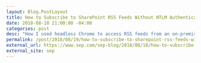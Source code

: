 ```yaml
---
layout: Blog.PostLayout
title: How to Subscribe to SharePoint RSS Feeds Without NTLM Authentication 
date: 2018-08-18 21:00:00 -04:00
categories: post
desc: "How I used headless Chrome to access RSS feeds from an on-premise SharePoint instance during the Summer &#39;18 SEP: Makes hackathon."
permalink: /post/2018/08/19/how-to-subscribe-to-sharepoint-rss-feeds-without-ntlm-authentication/
external_url: https://www.sep.com/sep-blog/2018/08/18/how-to-subscribe-to-sharepoint-rss-feeds-without-ntlm-authentication/
external_site: sep
---
```

